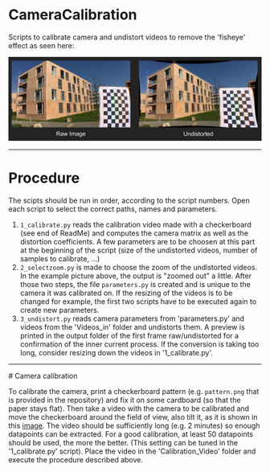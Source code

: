 # CameraCalibration
Scripts to calibrate camera and undistort videos to remove the 'fisheye' effect as seen here:

![picture](Example.png)

---

# Procedure
The scipts should be run in order, according to the script numbers. Open each script to select the correct paths, names and parameters.

1. `1_calibrate.py` reads the calibration video made with a checkerboard (see end of ReadMe) and computes the camera matrix as well as the distortion coefficients. A few parameters are to be choosen at this part at the beginning of the script (size of the undistorted videos, number of samples to calibrate, ...)
2. `2_selectzoom.py` is made to choose the zoom of the undistorted videos. In the example picture above, the output is "zoomed out" a little.
After those two steps, the file `parameters.py` is created and is unique to the camera it was calibrated on. If the resizing of the videos is to be changed for example, the first two scripts have to be executed again to create new parameters.
3. `3_undistort.py` reads camera parameters from 'parameters.py' and videos from the 'Videos_in' folder and undistorts them. A preview is printed in the output folder of the first frame raw/undistorted for a confirmation of the inner current process. If the conversion is taking too long, consider resizing down the videos in '1_calibrate.py'.

---

# Camera calibration

To calibrate the camera, print a checkerboard pattern (e.g. `pattern.png` that is provided in the repository) and fix it on some cardboard (so that the paper stays flat). Then take a video with the camera to be calibrated and move the checkerboard around the field of view, also tilt it, as it is shown in this [image](https://kr.mathworks.com/help/vision/ug/cameracalibrator_fov2.png). The video should be sufficiently long (e.g. 2 minutes) so enough datapoints can be extracted. For a good calibration, at least 50 datapoints should be used, the more the better. (This setting can be tuned in the '1_calibrate.py' script). Place the video in the 'Calibration_Video' folder and execute the procedure described above.




